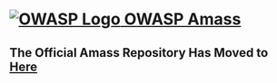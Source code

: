 # [![OWASP Logo](https://github.com/OWASP/Amass/blob/master/images/owasp_logo.png) OWASP Amass](https://github.com/OWASP/Amass)

## The Official Amass Repository Has Moved to [Here](https://github.com/OWASP/Amass)

